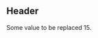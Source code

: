 ## Header

<span class='pretty-jupyter-token token1 token2' style='display: none;'></span>

Some value to be replaced 15.

<span class='pretty-jupyter-token token3' style='display: none;'></span>